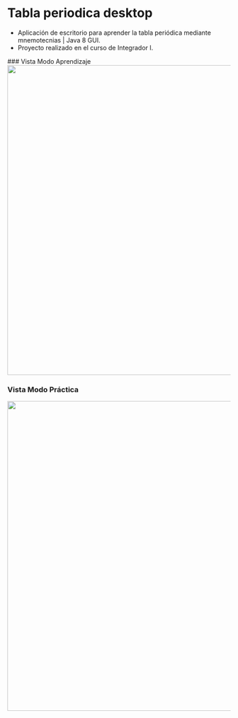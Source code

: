 # Tabla periodica desktop
<ul>
  <li>Aplicación de escritorio para aprender la tabla periódica mediante mnemotecnias | Java 8 GUI. <br/></li>
  <li>Proyecto realizado en el curso de Integrador I.</li>
</ul>
### Vista Modo Aprendizaje
<img src="https://i.postimg.cc/nV0WYF1g/modo-aprendizaje.jpg" width="700"/>
                                                                     
### Vista Modo Práctica
<img src="https://i.postimg.cc/X7gwmLJz/modo-practica.jpg" width="700"/>
